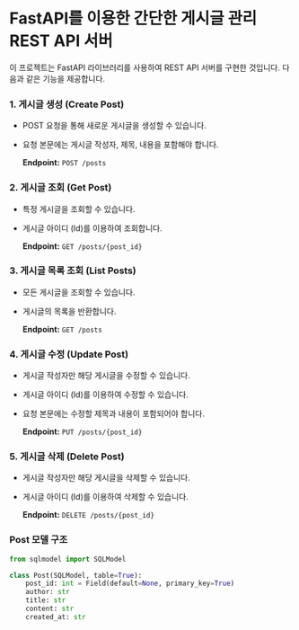 # FastAPI를 이용한 간단한 게시글 관리 REST API 서버

이 프로젝트는 FastAPI 라이브러리를 사용하여 REST API 서버를 구현한 것입니다. 
다음과 같은 기능을 제공합니다.

### 1. 게시글 생성 (Create Post)
- POST 요청을 통해 새로운 게시글을 생성할 수 있습니다.
- 요청 본문에는 게시글 작성자, 제목, 내용을 포함해야 합니다.

  **Endpoint:** `POST /posts`
  
### 2. 게시글 조회 (Get Post)
- 특정 게시글을 조회할 수 있습니다.
- 게시글 아이디 (Id)를 이용하여 조회합니다.

  **Endpoint:** `GET /posts/{post_id}`
  
### 3. 게시글 목록 조회 (List Posts)
- 모든 게시글을 조회할 수 있습니다.
- 게시글의 목록을 반환합니다.

  **Endpoint:** `GET /posts`
  
### 4. 게시글 수정 (Update Post)
- 게시글 작성자만 해당 게시글을 수정할 수 있습니다.
- 게시글 아이디 (Id)를 이용하여 수정할 수 있습니다.
- 요청 본문에는 수정할 제목과 내용이 포함되어야 합니다.

  **Endpoint:** `PUT /posts/{post_id}`

  
### 5. 게시글 삭제 (Delete Post)
- 게시글 작성자만 해당 게시글을 삭제할 수 있습니다.
- 게시글 아이디 (Id)를 이용하여 삭제할 수 있습니다.

  **Endpoint:** `DELETE /posts/{post_id}`
  
### Post 모델 구조
```python
from sqlmodel import SQLModel

class Post(SQLModel, table=True):
    post_id: int = Field(default=None, primary_key=True)
    author: str
    title: str
    content: str
    created_at: str
```
